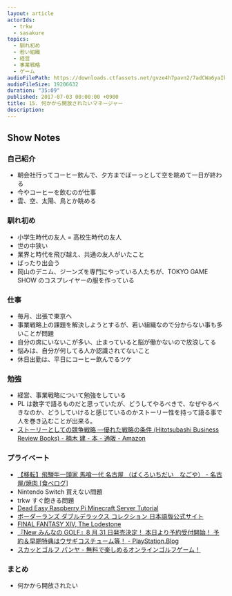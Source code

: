 ```yaml
---
layout: article
actorIds:
  - trkw
  - sasakure
topics:
  - 馴れ初め
  - 若い組織
  - 経営
  - 事業戦略
  - ゲーム
audioFilePath: https://downloads.ctfassets.net/gvze4h7pavn2/7adCWa6yaIkmqqGs44qmsg/216b195cbfca7716c1e08f76db815482/15.mp3
audioFileSize: 19206632
duration: "35:09"
published: 2017-07-03 00:00:00 +0900
title: 15. 何かから開放されたいマネージャー
description:
---
```


## Show Notes

### 自己紹介

* 朝会社行ってコーヒー飲んで、夕方までぼーっとして空を眺めて一日が終わる
* 今やコーヒーを飲むのが仕事
* 雲、空、太陽、鳥とか眺める

### 馴れ初め

* 小学生時代の友人 = 高校生時代の友人
* 世の中狭い
* 業界と時代を飛び越え、共通の友人がいたこと
* ばったり出会う
* 岡山のデニム、ジーンズを専門にやっている人たちが、TOKYO GAME SHOW のコスプレイヤーの服を作っている

### 仕事

* 毎月、出張で東京へ
* 事業戦略上の課題を解決しようとするが、若い組織なので分からない事も多いことが問題
* 自分の席にいないこが多い、止まっていると脳が働かないので放浪してる
* 悩みは、自分が何してる人か認識されてないこと
* 休日出勤は、平日にコーヒー飲んでるツケ

### 勉強

* 経営、事業戦略について勉強をしている
* PL は数字で語るものだと思っていたが、どうしてやるべきで、なぜやるべきなのか、どうしていけると感じているのかストーリー性を持って語る事で人を巻き込むことが出来る。
* [ストーリーとしての競争戦略 ―優れた戦略の条件 (Hitotsubashi Business Review Books) - 楠木 建 - 本 - 通販 - Amazon](https://www.amazon.co.jp/dp/4492532706)

### プライベート

* [【移転】飛騨牛一頭家 馬喰一代 名古屋 （ばくろいちだい　なごや） - 名古屋/焼肉 [食べログ]](https://tabelog.com/aichi/A2301/A230101/23063302/)
* Nintendo Switch 買えない問題
* trkw すぐ飽きる問題
* [Dead Easy Raspberry Pi Minecraft Server Tutorial](https://pimylifeup.com/raspberry-pi-minecraft-server/)
* [ボーダーランズ ダブルデラックス コレクション 日本語版公式サイト](http://borderlands2k.jp/DDC/)
* [FINAL FANTASY XIV, The Lodestone](http://jp.finalfantasyxiv.com/lodestone/)
* [『New みんなの GOLF』8 月 31 日発売決定！ 本日より予約受付開始！ 予約＆早期特典はウサギコスチューム等！ - PlayStation.Blog](https://www.jp.playstation.com/blog/detail/4863/20170417-newmingol.html)
* [スカッとゴルフ パンヤ - 無料で楽しめるオンラインゴルフゲーム！](https://www.pangya.jp/)

### まとめ

* 何かから開放されたい
